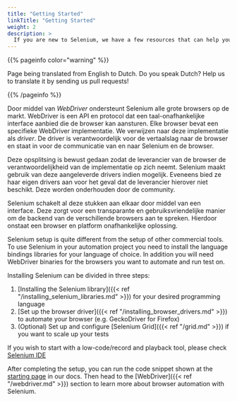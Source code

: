 ```yaml
---
title: "Getting Started"
linkTitle: "Getting Started"
weight: 2
description: >
  If you are new to Selenium, we have a few resources that can help you get up to speed right away.
---
```


{{% pageinfo color="warning" %}}
<p class="lead">
   <i class="fas fa-language display-4"></i> 
   Page being translated from 
   English to Dutch. Do you speak Dutch? Help us to translate
   it by sending us pull requests!
</p>
{{% /pageinfo %}}

Door middel van _WebDriver_ ondersteunt Selenium alle grote browsers op de markt.
WebDriver is een API en protocol dat een taal-onafhankelijke interface aanbied die
de browser kan aansturen. Elke browser bevat een specifieke WebDriver implementatie.
We verwijzen naar deze implementatie als *driver*.
De driver is verantwoordelijk voor de vertaalslag naar de browser en staat in voor
de communicatie van en naar Selenium en de browser.

Deze opsplitsing is bewust gedaan zodat de leverancier van de browser de 
verantwoordelijkheid van de implementatie op zich neemt. Selenium maakt gebruik
van deze aangeleverde drivers indien mogelijk. Eveneens bied ze haar eigen drivers 
aan voor het geval dat de leverancier hierover niet beschikt. Deze worden onderhouden
door de community.

Selenium schakelt al deze stukken aan elkaar door middel van een interface.
Deze zorgt voor een transparante en gebruiksvriendelijke manier om de backend
van de verschillende browsers aan te spreken. Hierdoor onstaat een browser en
platform onafhankelijke oplossing.

Selenium setup is quite different from the setup of other commercial tools.
To use Selenium in your automation project you need to install the language
bindings libraries for your language of choice. In addition you will need
WebDriver binaries for the browsers you want to automate and run test on. 

Installing Selenium can be divided in three steps:

1. [Installing the Selenium library]({{< ref "/installing_selenium_libraries.md" >}}) for your desired programming language
2. [Set up the browser driver]({{< ref "/installing_browser_drivers.md" >}}) to automate your browser (e.g. GeckoDriver for Firefox)
3. (Optional) Set up and configure [Selenium Grid]({{< ref "/grid.md" >}}) if you want to scale up your tests

If you wish to start with a low-code/record and playback tool, please check 
[Selenium IDE](https://selenium.dev/selenium-ide)

After completing the setup, you can run the code snippet shown at the 
[starting page](/nl/documentation) in our docs. Then head to the 
[WebDriver]({{< ref "/webdriver.md" >}}) section to learn more about
browser automation with Selenium.